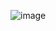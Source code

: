 ![image](https://github.com/Esc4p1sm/OpenGLLight/assets/138582757/447814cd-1f26-4b62-a7b7-87d57a27f58c)
